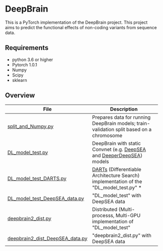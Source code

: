 # DeepBrain
This is a PyTorch implementation of the DeepBrain project. This project aims to predict the functional effects of non-coding variants from sequence data.

## Requirements
- python 3.6 or higher
- Pytorch 1.0.1
- Numpy
- Scipy
- sklearn

## Overview
| File | Description |
| --- | --- |
| [split_and_Numpy.py](https://github.com/Akmazad/deepBrain/blob/master/Training%202/split_and_Numpy.py) | Prepares data for running DeepBrain models; train-validation split based on a chromosome |
| [DL_model_test.py](https://github.com/Akmazad/deepBrain/blob/master/Training%202/DL_model_test.py) | DeepBrain with static Convnet (e.g. [DeepSEA](https://github.com/FunctionLab/selene/blob/master/models/deepsea.py) and [DeeperDeepSEA](https://github.com/FunctionLab/selene/blob/master/tutorials/quickstart_training/deeperdeepsea.py)) models |
| [DL_model_test_DARTS.py](https://github.com/Akmazad/deepBrain/blob/master/Training%202/DL_model_test_DARTS.py) | [DARTs](https://github.com/quark0/darts) (Differentiable Architecture Search) implementation of the "DL_model_test.py" * | 
| [DL_model_test_DeepSEA_data.py]() | "DL_model_test" with DeepSEA data |
| [deepbrain2_dist.py](https://github.com/Akmazad/deepBrain/blob/master/Training%202/deepbrain2_dist.py) | Distributed (Multi-processs, Multi-GPU implementation of "DL_model_test" |
| [deepbrain2_dist_DeepSEA_data.py](https://github.com/Akmazad/deepBrain/blob/master/Training%202/deepbrain2_dist_DeepSEA_data.py) | "deepbrain2_dist.py" with DeepSEA data |

 
